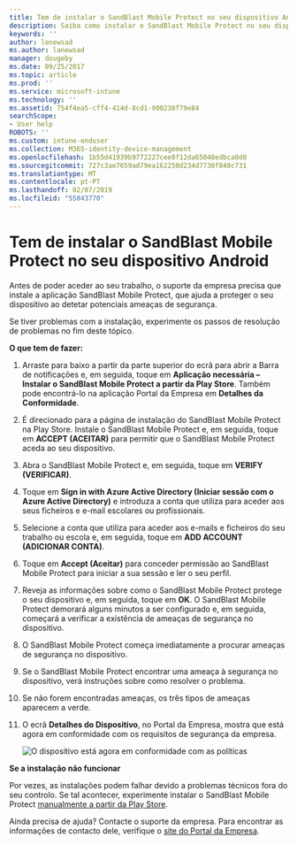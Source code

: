 ```yaml
---
title: Tem de instalar o SandBlast Mobile Protect no seu dispositivo Android | Documentos da Microsoft
description: Saiba como instalar o SandBlast Mobile Protect no seu dispositivo Android.
keywords: ''
author: lenewsad
ms.author: lanewsad
manager: dougeby
ms.date: 09/25/2017
ms.topic: article
ms.prod: ''
ms.service: microsoft-intune
ms.technology: ''
ms.assetid: 754f4ea5-cff4-414d-8cd1-900238f79e84
searchScope:
- User help
ROBOTS: ''
ms.custom: intune-enduser
ms.collection: M365-identity-device-management
ms.openlocfilehash: 1b55d41939b9772227cee0f12da65040edbca0d0
ms.sourcegitcommit: 727c3ae7659ad79ea162250d234d7730f840c731
ms.translationtype: MT
ms.contentlocale: pt-PT
ms.lasthandoff: 02/07/2019
ms.locfileid: "55843770"
---
```

# <a name="you-need-to-install-sandblast-mobile-protect-on-your-android-device"></a>Tem de instalar o SandBlast Mobile Protect no seu dispositivo Android

Antes de poder aceder ao seu trabalho, o suporte da empresa precisa que instale a aplicação SandBlast Mobile Protect, que ajuda a proteger o seu dispositivo ao detetar potenciais ameaças de segurança.

Se tiver problemas com a instalação, experimente os passos de resolução de problemas no fim deste tópico.

**O que tem de fazer:**

1. Arraste para baixo a partir da parte superior do ecrã para abrir a Barra de notificações e, em seguida, toque em **Aplicação necessária – Instalar o SandBlast Mobile Protect a partir da Play Store**. Também pode encontrá-lo na aplicação Portal da Empresa em __Detalhes da Conformidade__.

2. É direcionado para a página de instalação do SandBlast Mobile Protect na Play Store. Instale o SandBlast Mobile Protect e, em seguida, toque em **ACCEPT (ACEITAR)** para permitir que o SandBlast Mobile Protect aceda ao seu dispositivo.

3. Abra o SandBlast Mobile Protect e, em seguida, toque em **VERIFY (VERIFICAR)**.

4. Toque em **Sign in with Azure Active Directory (Iniciar sessão com o Azure Active Directory)** e introduza a conta que utiliza para aceder aos seus ficheiros e e-mail escolares ou profissionais.

5. Selecione a conta que utiliza para aceder aos e-mails e ficheiros do seu trabalho ou escola e, em seguida, toque em **ADD ACCOUNT (ADICIONAR CONTA)**.

6. Toque em **Accept (Aceitar)** para conceder permissão ao SandBlast Mobile Protect para iniciar a sua sessão e ler o seu perfil.

7. Reveja as informações sobre como o SandBlast Mobile Protect protege o seu dispositivo e, em seguida, toque em **OK**. O SandBlast Mobile Protect demorará alguns minutos a ser configurado e, em seguida, começará a verificar a existência de ameaças de segurança no dispositivo.

8. O SandBlast Mobile Protect começa imediatamente a procurar ameaças de segurança no dispositivo.

9.  Se o SandBlast Mobile Protect encontrar uma ameaça à segurança no dispositivo, verá instruções sobre como resolver o problema.

10.  Se não forem encontradas ameaças, os três tipos de ameaças aparecem a verde.

11. O ecrã **Detalhes do Dispositivo**, no Portal da Empresa, mostra que está agora em conformidade com os requisitos de segurança da empresa.

    ![O dispositivo está agora em conformidade com as políticas](./media/mtd-device-now-compliant-android.png)

**Se a instalação não funcionar**

Por vezes, as instalações podem falhar devido a problemas técnicos fora do seu controlo. Se tal acontecer, experimente instalar o SandBlast Mobile Protect [manualmente a partir da Play Store](https://play.google.com/store/apps/details?id=com.lacoon.security.fox).

Ainda precisa de ajuda? Contacte o suporte da empresa. Para encontrar as informações de contacto dele, verifique o [site do Portal da Empresa](https://go.microsoft.com/fwlink/?linkid=2010980).
